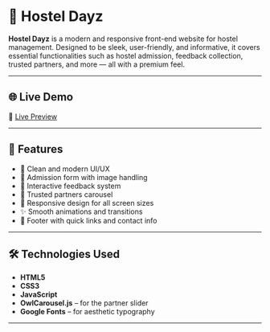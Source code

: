 # 🏨 Hostel Dayz

**Hostel Dayz** is a modern and responsive front-end website for hostel management. Designed to be sleek, user-friendly, and informative, it covers essential functionalities such as hostel admission, feedback collection, trusted partners, and more — all with a premium feel.

---

## 🌐 Live Demo

🔗 [Live Preview](https://rohitdvplr.github.io/HD/)  

---

## 📌 Features

- 🎨 Clean and modern UI/UX
- 📝 Admission form with image handling
- 💬 Interactive feedback system
- 🤝 Trusted partners carousel
- 📱 Responsive design for all screen sizes
- ✨ Smooth animations and transitions
- 📍 Footer with quick links and contact info

---

## 🛠️ Technologies Used

- **HTML5**
- **CSS3**
- **JavaScript**
- **OwlCarousel.js** – for the partner slider
- **Google Fonts** – for aesthetic typography

---

